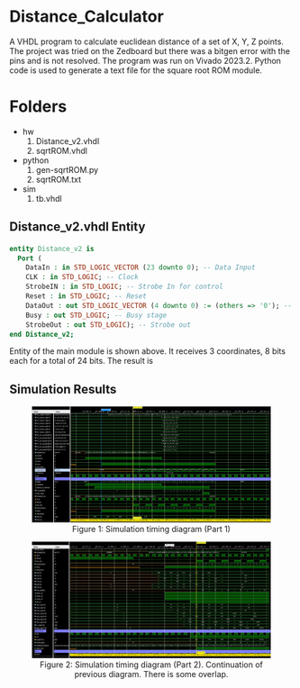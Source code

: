 # Distance_Calculator
A VHDL program to calculate euclidean distance of a set of X, Y, Z points. The project was tried on the Zedboard but there was a bitgen error with the pins and is not resolved. The program was run on Vivado 2023.2. Python code is used to generate a text file for the square root ROM module.

# Folders

* hw 
  1. Distance_v2.vhdl
  1. sqrtROM.vhdl
* python
  1. gen-sqrtROM.py
  1. sqrtROM.txt
* sim
  1. tb.vhdl

## Distance_v2.vhdl Entity

``` vhdl
entity Distance_v2 is
  Port (
    DataIn : in STD_LOGIC_VECTOR (23 downto 0); -- Data Input
    CLK : in STD_LOGIC; -- Clock
    StrobeIN : in STD_LOGIC; -- Strobe In for control
    Reset : in STD_LOGIC; -- Reset
    DataOut : out STD_LOGIC_VECTOR (4 downto 0) := (others => '0'); -- Data Output
    Busy : out STD_LOGIC; -- Busy stage
    StrobeOut : out STD_LOGIC); -- Strobe out   
end Distance_v2;
```

Entity of the main module is shown above. It receives 3 coordinates, 8 bits each for a total of 24 bits. The result is  

## Simulation Results
<figure style="text-align: center;">
  <img src="images/sim_timing_diagram.jpg" alt="Alt text" />
  <figcaption>Figure 1: Simulation timing diagram (Part 1)</figcaption>
</figure>

<figure style="text-align: center;">
  <img src="images/sim_timing_diagram_pt2.jpg" alt="Alt text" />
  <figcaption>Figure 2: Simulation timing diagram (Part 2). Continuation of previous diagram. There is some overlap. </figcaption>
</figure>